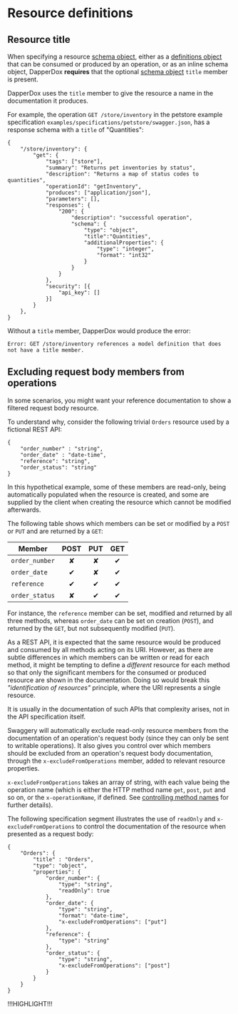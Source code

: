 # Resource definitions

## Resource title

When specifying a resource [schema object](http://swagger.io/specification/#schemaObject), either as a 
[definitions object](http://swagger.io/specification/#definitionsObject) that can be consumed or produced by
an operation, or as an inline schema object, DapperDox **requires** that the optional 
[schema object](http://swagger.io/specification/#schemaObject) 
`title` member is present.

DapperDox uses the `title` member to give the resource a name in the documentation it produces.

For example, the operation `GET /store/inventory` in the petstore example specification
`examples/specifications/petstore/swagger.json`, has a response schema with a `title` of "Quantities":

```
{
    "/store/inventory": {
        "get": {
            "tags": ["store"],
            "summary": "Returns pet inventories by status",
            "description": "Returns a map of status codes to quantities",
            "operationId": "getInventory",
            "produces": ["application/json"],
            "parameters": [],
            "responses": {
                "200": {
                    "description": "successful operation",
                    "schema": {
                        "type": "object",
                        "title":"Quantities",
                        "additionalProperties": {
                            "type": "integer",
                            "format": "int32"
                        }
                    }
                }
            },
            "security": [{
                "api_key": []
            }]
        }
    },
}
```

Without a `title` member, DapperDox would produce the error:

```
Error: GET /store/inventory references a model definition that does not have a title member.
```

## Excluding request body members from operations

In some scenarios, you might want your reference documentation to show a filtered request body resource.

To understand why, consider the following trivial `Orders` resource used by a fictional REST API:

```
{
    "order_number" : "string",
    "order_date" : "date-time",
    "reference": "string",
    "order_status": "string"
}
```

In this hypothetical example, some of these members are read-only, being automatically populated when the resource
is created, and some are supplied by the client when creating the resource which cannot be modified afterwards. 

The following table shows which members can be set or modified by a `POST` or `PUT` and are returned by a `GET`:

| Member         | POST  |  PUT  |  GET  |
| -------------- | :---: | :---: | :---: |
| `order_number` | ✘ | ✘ | ✔ |
| `order_date`   | ✔ | ✘ | ✔ |
| `reference`    | ✔ | ✔ | ✔ |
| `order_status` | ✘ | ✔ | ✔ |

For instance, the `reference` member can be set, modified and returned by all three methods, whereas
`order_date` can be set on creation (`POST`), and returned by the `GET`, but not subsequently modified (`PUT`).

As a REST API, it is expected that the same resource would be produced and consumed by all methods
acting on its URI. However, as there are subtle differences in which members can be written or read for each
method, it might be tempting to define a *different* resource for each method so that only the significant members
for the consumed or produced resource are shown in the documentation.
Doing so would break this *"identification of resources"* principle, where the URI represents a single resource.

It is usually in the documentation of such APIs that complexity arises, not in the API specification itself.

Swaggery will automatically exclude read-only resource members from the documentation of an operation's request
body (since they can only be sent to writable operations). It also gives you control over which members should be
excluded from an operation's request body documentation, through the `x-excludeFromOperations` member, added
to relevant resource properties.

`x-excludeFromOperations` takes an array of string, with each value being the operation name (which is either
the HTTP method name `get`, `post`, `put` and so on, or the `x-operationName`, if defined.
See [controlling method names](/docs/spec-method-names) for further details).

The following specification segment illustrates the use of `readOnly` and `x-excludeFromOperations`
to control the documentation of the resource when presented as a request body:

```
{
    "Orders": {
        "title" : "Orders",
        "type": "object",
        "properties": {
            "order_number": {
                "type": "string",
                "readOnly": true
            },
            "order_date": {
                "type": "string",
                "format": "date-time",
                "x-excludeFromOperations": ["put"]
            },
            "reference": {
                "type": "string"
            },
            "order_status": {
                "type": "string",
                "x-excludeFromOperations": ["post"]
            }
        }
    }
}
```












!!!HIGHLIGHT!!!
